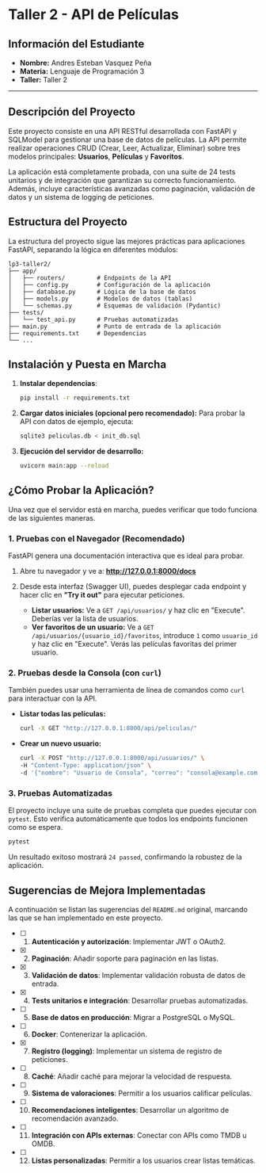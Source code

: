 # Taller 2 - API de Películas

## Información del Estudiante

- **Nombre:** Andres Esteban Vasquez Peña
- **Materia:** Lenguaje de Programación 3
- **Taller:** Taller 2

---

## Descripción del Proyecto

Este proyecto consiste en una API RESTful desarrollada con FastAPI y SQLModel para gestionar una base de datos de películas. La API permite realizar operaciones CRUD (Crear, Leer, Actualizar, Eliminar) sobre tres modelos principales: **Usuarios**, **Películas** y **Favoritos**.

La aplicación está completamente probada, con una suite de 24 tests unitarios y de integración que garantizan su correcto funcionamiento. Además, incluye características avanzadas como paginación, validación de datos y un sistema de logging de peticiones.

## Estructura del Proyecto

La estructura del proyecto sigue las mejores prácticas para aplicaciones FastAPI, separando la lógica en diferentes módulos:

```
lp3-taller2/
├── app/
│   ├── routers/         # Endpoints de la API
│   ├── config.py        # Configuración de la aplicación
│   ├── database.py      # Lógica de la base de datos
│   ├── models.py        # Modelos de datos (tablas)
│   └── schemas.py       # Esquemas de validación (Pydantic)
├── tests/
│   └── test_api.py      # Pruebas automatizadas
├── main.py              # Punto de entrada de la aplicación
├── requirements.txt     # Dependencias
└── ...
```

## Instalación y Puesta en Marcha

1.  **Instalar dependencias**:
    ```bash
    pip install -r requirements.txt
    ```

2.  **Cargar datos iniciales (opcional pero recomendado):**
    Para probar la API con datos de ejemplo, ejecuta:
    ```bash
    sqlite3 peliculas.db < init_db.sql
    ```

3.  **Ejecución del servidor de desarrollo:**
    ```bash
    uvicorn main:app --reload
    ```

## ¿Cómo Probar la Aplicación?

Una vez que el servidor está en marcha, puedes verificar que todo funciona de las siguientes maneras.

### 1. Pruebas con el Navegador (Recomendado)

FastAPI genera una documentación interactiva que es ideal para probar.

1.  Abre tu navegador y ve a: **http://127.0.0.1:8000/docs**
2.  Desde esta interfaz (Swagger UI), puedes desplegar cada endpoint y hacer clic en **"Try it out"** para ejecutar peticiones.

    *   **Listar usuarios:** Ve a `GET /api/usuarios/` y haz clic en "Execute". Deberías ver la lista de usuarios.
    *   **Ver favoritos de un usuario:** Ve a `GET /api/usuarios/{usuario_id}/favoritos`, introduce `1` como `usuario_id` y haz clic en "Execute". Verás las películas favoritas del primer usuario.

### 2. Pruebas desde la Consola (con `curl`)

También puedes usar una herramienta de línea de comandos como `curl` para interactuar con la API.

*   **Listar todas las películas:**
    ```bash
    curl -X GET "http://127.0.0.1:8000/api/peliculas/"
    ```

*   **Crear un nuevo usuario:**
    ```bash
    curl -X POST "http://127.0.0.1:8000/api/usuarios/" \
    -H "Content-Type: application/json" \
    -d '{"nombre": "Usuario de Consola", "correo": "consola@example.com"}'
    ```

### 3. Pruebas Automatizadas

El proyecto incluye una suite de pruebas completa que puedes ejecutar con `pytest`. Esto verifica automáticamente que todos los endpoints funcionen como se espera.

```bash
pytest
```

Un resultado exitoso mostrará `24 passed`, confirmando la robustez de la aplicación.

## Sugerencias de Mejora Implementadas

A continuación se listan las sugerencias del `README.md` original, marcando las que se han implementado en este proyecto.

- [ ] 1. **Autenticación y autorización**: Implementar JWT o OAuth2.
- [x] 2. **Paginación**: Añadir soporte para paginación en las listas.
- [x] 3. **Validación de datos**: Implementar validación robusta de datos de entrada.
- [x] 4. **Tests unitarios e integración**: Desarrollar pruebas automatizadas.
- [ ] 5. **Base de datos en producción**: Migrar a PostgreSQL o MySQL.
- [ ] 6. **Docker**: Contenerizar la aplicación.
- [x] 7. **Registro (logging)**: Implementar un sistema de registro de peticiones.
- [ ] 8. **Caché**: Añadir caché para mejorar la velocidad de respuesta.
- [ ] 9. **Sistema de valoraciones**: Permitir a los usuarios calificar películas.
- [ ] 10. **Recomendaciones inteligentes**: Desarrollar un algoritmo de recomendación avanzado.
- [ ] 11. **Integración con APIs externas**: Conectar con APIs como TMDB u OMDB.
- [ ] 12. **Listas personalizadas**: Permitir a los usuarios crear listas temáticas.

